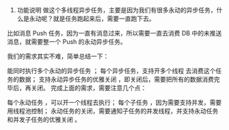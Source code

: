 1. 功能说明
做这个多线程异步任务，主要是因为我们有很多永动的异步任务，什么是永动呢？就是任务跑起来后，需要一直跑下去。

比如消息 Push 任务，因为一直有消息过来，所以需要一直去消费 DB 中的未推送消息，就需要整一个 Push 的永动异步任务。

我们的需求其实不难，简单总结一下：

能同时执行多个永动的异步任务 ；
每个异步任务，支持开多个线程 去消费这个任务的数据；
支持永动异步任务的优雅关闭 ，即关闭后，需要把所有的数据消费完毕后，再关闭。
完成上面的需求，需要注意几个点：

每个永动任务 ，可以开一个线程去执行；
每个子任务 ，因为需要支持并发，需要用线程池控制；
永动任务的关闭，需要通知子任务的并发线程，并支持永动任务和并发子任务的优雅关闭 。